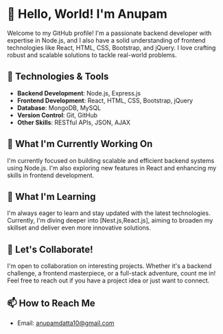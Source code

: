# 👋 Hello, World! I'm Anupam

Welcome to my GitHub profile! I'm a passionate backend developer with expertise in Node.js, and I also have a solid understanding of frontend technologies like React, HTML, CSS, Bootstrap, and jQuery. I love crafting robust and scalable solutions to tackle real-world problems.

## 🔧 Technologies & Tools

- **Backend Development**: Node.js, Express.js
- **Frontend Development**: React, HTML, CSS, Bootstrap, jQuery
- **Database**: MongoDB, MySQL
- **Version Control**: Git, GitHub
- **Other Skills**: RESTful APIs, JSON, AJAX

## 🚀 What I'm Currently Working On

I'm currently focused on building scalable and efficient backend systems using Node.js. I'm also exploring new features in React and enhancing my skills in frontend development.

## 🌱 What I'm Learning

I'm always eager to learn and stay updated with the latest technologies. Currently, I'm diving deeper into [Nest.js,React.js], aiming to broaden my skillset and deliver even more innovative solutions.

## 👯 Let's Collaborate!

I'm open to collaboration on interesting projects. Whether it's a backend challenge, a frontend masterpiece, or a full-stack adventure, count me in! Feel free to reach out if you have a project idea or just want to connect.

## 📫 How to Reach Me

<!--- LinkedIn: [Your LinkedIn Profile](https://www.linkedin.com/in/your-linkedin-profile/) -->

- Email: anupamdatta10@gmail.com
<!---
## ⚡ Fun Fact

Did you know that [insert a fun fact about yourself]?-->


